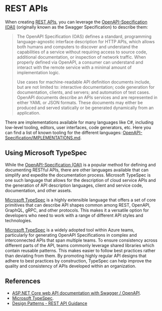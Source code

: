 # REST APIs

When creating [REST APIs](https://en.wikipedia.org/wiki/Representational_state_transfer), you can leverage the [OpenAPI-Specification (OAI)](https://github.com/OAI/OpenAPI-Specification/) (originally known as the Swagger Specification) to describe them:

> The OpenAPI Specification (OAS) defines a standard, programming language-agnostic interface description for HTTP APIs, which allows both humans and computers to discover and understand the capabilities of a service without requiring access to source code, additional documentation, or inspection of network traffic. When properly defined via OpenAPI, a consumer can understand and interact with the remote service with a minimal amount of implementation logic.
>
>Use cases for machine-readable API definition documents include, but are not limited to: interactive documentation; code generation for documentation, clients, and servers; and automation of test cases. OpenAPI documents describe an APIs services and are represented in either YAML or JSON formats. These documents may either be produced and served statically or be generated dynamically from an application.

There are implementations available for many languages like C#, including low-level tooling, editors, user interfaces, code generators, etc. Here you can find a list of known tooling for the different languages: [OpenAPI-Specification/IMPLEMENTATIONS.md](https://github.com/OAI/OpenAPI-Specification/blob/main/IMPLEMENTATIONS.md).

## Using Microsoft TypeSpec

While the [OpenAPI-Specification (OAI)](https://github.com/OAI/OpenAPI-Specification/) is a popular method for defining and documenting RESTful APIs, there are other languages available that can simplify and expedite the documentation process. Microsoft TypeSpec is one such language that allows for the description of cloud service APIs and the generation of API description languages, client and service code, documentation, and other assets.

[Microsoft TypeSpec](https://github.com/Microsoft/typespec) is a highly extensible language that offers a set of core primitives that can describe API shapes common among REST, OpenAPI, GraphQL, gRPC, and other protocols. This makes it a versatile option for developers who need to work with a range of different API styles and technologies.

[Microsoft TypeSpec](https://github.com/Microsoft/typespec) is a widely adopted tool within Azure teams, particularly for generating OpenAPI Specifications in complex and interconnected APIs that span multiple teams. To ensure consistency across different parts of the API, teams commonly leverage shared libraries which contain reusable patterns. This makes easier to follow best practices rather than deviating from them. By promoting highly regular API designs that adhere to best practices by construction, TypeSpec can help improve the quality and consistency of APIs developed within an organization.

## References

- [ASP.NET Core web API documentation with Swagger / OpenAPI](https://learn.microsoft.com/en-us/aspnet/core/tutorials/web-api-help-pages-using-swagger?view=aspnetcore-5.0).
- [Microsoft TypeSpec](https://github.com/Microsoft/typespec).
- [Design Patterns - REST API Guidance](https://microsoft.github.io/code-with-engineering-playbook/design/design-patterns/rest-api-design-guidance/)